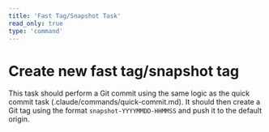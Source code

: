 ```yaml
---
title: 'Fast Tag/Snapshot Task'
read_only: true
type: 'command'
---
```


# Create new fast tag/snapshot tag

This task should perform a Git commit using the same logic as the quick commit task (.claude/commands/quick-commit.md).
It should then create a Git tag using the format `snapshot-YYYYMMDD-HHMMSS` and push it to the default origin.